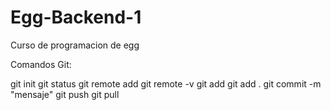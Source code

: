 # Egg-Backend-1
Curso de programacion de egg

Comandos Git:

git init
git status
git remote add <name> <url>
git remote -v
git add <archivo>
git add .
git commit -m "mensaje"
git push <nombre remoto> <nombre rama>
git pull <nombre remoto> <nombre rama>
 